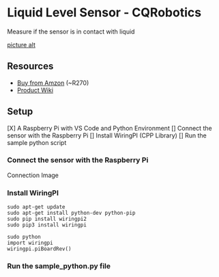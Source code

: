 # Liquid Level Sensor - CQRobotics #
Measure if the sensor is in contact with liquid

[picture alt](url/picture.jpg "Sample sensor code runing on a remote VS Code SSH session")

## Resources ##

* [Buy from Amzon](https://www.amazon.com/CQRobot-Consumption-Resistance-Temperature-Properties/dp/B07ZMGW3QJ) (~R270)
* [Product Wiki](http://www.cqrobot.wiki/index.php/Liquid_Level_Sensor)

## Setup ##

[X] A Raspberry Pi with VS Code and Python Environment 
[] Connect the sensor with the Raspberry Pi
[] Install WiringPI (CPP Library)
[] Run the sample python script

### Connect the sensor with the Raspberry Pi ###

Connection Image

### Install WiringPI ###

```console
sudo apt-get update
sudo apt-get install python-dev python-pip
sudo pip install wiringpi2
sudo pip3 install wiringpi
```

```console
sudo python
import wiringpi
wiringpi.piBoardRev()
```

### Run the sample_python.py file ###

